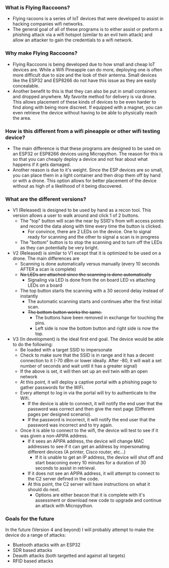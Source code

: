 ### What is Flying Raccoons?

 - Flying racoons is a series of IoT devices that were developed to assist in hacking companies wifi networks. 
 - The general goal of all of these programs is to either assist or preform a phishing attack via a wifi hotspot (similar to an evil twin attack) and allow an attacker to gain the credentials to a wifi network.

### Why make Flying Raccoons?

 - Flying Raccoons is being developed due to how small and cheap IoT devices are. While a Wifi Pineapple can do more, deploying one is often more difficult due to size and the look of their antenna. Small devices like the ESP32 and ESP8266 do not have this issue as they are easily concealable. 
 - Another benefit to this is that they can also be put in small containers and dropped anywhere. My favorite method for delivery is via drone. This allows placement of these kinds of devices to be even harder to find along with being more discreet. If equipped with a magnet, you can even retrieve the device without having to be able to physically reach the area.

### How is this different from a wifi pineapple or other wifi testing device?

 - The main difference is that these programs are designed to be used on an ESP32 or ESP8266 devices using Micropython. The reason for this is so that you can cheaply deploy a device and not fear about what happens if it gets damaged. 
 - Another reason is due to it's weight. Since the ESP devices are so small, you can place them in a light container and then drop them off by hand or with a drone. This option allows for better placement of the device without as high of a likelihood of it being discovered.

### What are the different versions?
 - V1 (Released) is designed to be used by hand as a recon tool. This version allows a user to walk around and click 1 of 2 buttons. 
   - The "top" button will scan the near by SSID's from wifi access points and record the data along with time every time the button is clicked. 
     - For convince, there are 2 LEDs on the device. One to signal ready for scanning and the other to signal a scan is in progress
   - The "bottom" button is to stop the scanning and to turn off the LEDs as they can potentially be very bright.
  - V2 (Released) is similar to V1 except that it is optimized to be used on a drone. The main differences are
    - Scanning is done automatically versus manually (every 10 seconds AFTER a scan is complete)
    - ~~No LEDs are attached since the scanning is done automatically~~
      - Signaling via LED is done from the on board LED vs attaching LEDs on a board
    - The top button starts the scanning with a 30 second delay instead of instantly
      - The automatic scanning starts and continues after the first initial scan.
      - ~~The bottom button works the same.~~
        - The buttons have been removed in exchange for touching the pins. 
        - Left side is now the bottom button and right side is now the top. 
   - V3 (In development) is the ideal first end goal. The device would be able to do the following:
     - Be loaded with a target SSID to impersonate
     - Check to make sure that the SSID is in range and it has a decent connection to it (-70 dBm or lower ideally. After -80, it will wait a set number of seconds and wait until it has a greater signal)
     - If the above is set, it will then set up an evil twin with an open network
     - At this point, it will deploy a captive portal with a phishing page to gather passwords for the WiFi.
     - Every attempt to log in via the portal will try to authenticate to the Wifi. 
       - If the device is able to connect, it will notify the end user that the password was correct and then give the next page (Different pages per designed scenario). 
       - If the password is incorrect, it will notify the end user that the password was incorrect and to try again.
     - Once it is able to connect to the wifi, the device will test to see if it was given a non-APIPA address.
       - If it sees an APIPA address, the device will change MAC addresses to see if it can get an address by impersonating different devices (A printer, Cisco router, etc...)
         -  If it is unable to get an IP address, the device will shut off and start beaconing every 10 minutes for a duration of 30 seconds to assist in retrieval.
       - If it does not see an APIPA address, it will attempt to connect to the C2 server defined in the code. 
       - At this point, the C2 server will have instructions on what it should do next.
         - Options are either beacon that it is complete with it's assessment or download new code to upgrade and continue an attack with Micropython.


### Goals for the future

In the future (Version 4 and beyond) I will probably attempt to make the device do a range of attacks:
 - Bluetooth attacks with an ESP32
 - SDR based attacks
 - Deauth attacks (both targetted and against all targets)
 - RFID based attacks
